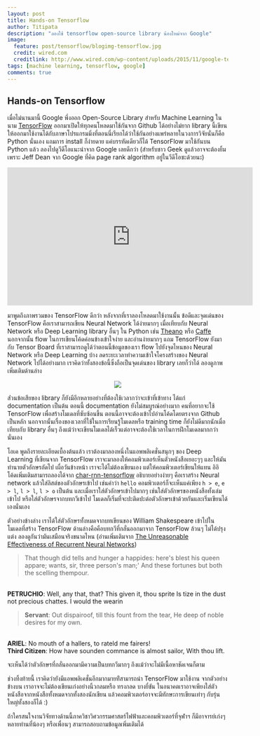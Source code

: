 ```yaml
---
layout: post
title: Hands-on Tensorflow
author: Titipata
description: "ลองใช้ tensorflow open-source library น้องใหม่จาก Google"
image:
  feature: post/tensorflow/blogimg-tensorflow.jpg
  credit: wired.com
  creditlink: http://www.wired.com/wp-content/uploads/2015/11/google-tensor-flow-logo-F-1200x630.jpg
tags: [machine learning, tensorflow, google]
comments: true
---
```


## Hands-on Tensorflow

เมื่อไม่นานมานี้ Google พึ่งออก Open-Source Library สำหรับ Machine Learning ในนาม [TensorFlow](https://www.tensorflow.org/) ออกมาเปิดให้ทุกคนโหลดมาใช้กันจาก Github ได้อย่างไม่ยาก library นี้เขียนให้ออกมาใช้งานได้กับภาษาโปรแกรมมิ่งที่ตอนนี่เรียกได้ว่าใช้กันอย่างแพร่หลายในวงการวิจัยนั่นก็คือ Python นั่นเอง แถมการ install ก็ง่ายดาย แค่บรรทัดเดียวก็ได้ TensorFlow มาใช้กันบน Python แล้ว ลองไปดูวีดีโอแนะนำจาก Google เลยดีกว่า (สำหรับชาว Geek ดูแล้วอาจจะต้องยิ้มเพราะ Jeff Dean จาก Google ที่คิด page rank algorithm อยู่ในวีดีโอซะด้วยนะ)

<iframe width="560" height="315" src="https://www.youtube.com/embed/oZikw5k_2FM" frameborder="0"> </iframe>

มาพูดถึงภาพรวมของ TensorFlow ดีกว่า หลังจากที่เราลองโหลดมาใช้งานนั้น ข้อดีและจุดเด่นของ TensorFlow คือเราสามารถเขียน Neural Network ได้ง่ายมากๆ เมื่อเทียบกับ Neural Network หรือ Deep Learning library อื่นๆ ใน Python เช่น [Theano](http://deeplearning.net/software/theano/) หรือ
[Caffe](http://caffe.berkeleyvision.org/) นอกจากนั้น flow ในการเขียนโค้ดค่อนข้างเข้าใจง่าย และอ่านง่ายมากๆ แถม TensorFlow ยังมากับ Tensor Board ที่เราสามารถดูได้ว่าตอนนี้ข้อมูลของเรา flow ไปยังจุดไหนของ Neural Network หรือ Deep Learning บ้าง ลดระยะเวลาทำความเข้าใจโครงสร้างของ Neural Network ไปได้อย่างมาก เราคิดว่าทั้งสองข้อนี้ซึ่งถือเป็นจุดเด่นของ library เลยก็ว่าได้ ลองดูภาพเพิ่มเติมด้านล่าง

<figure><center>
  <img src="http://1.bp.blogspot.com/-vDKYuCD8Gyg/Vj0B3BEQfXI/AAAAAAAAAyA/9tWmYUOxo0g/s1600/cifar10_2.gif" data-action="zoom"/>
</center></figure>

ส่่วนข้อเสียของ library ก็ยังมีอีกหลายอย่างที่ต้องใช้เวลากว่าจะเข้าที่เข้าทาง ได้แก่ documentation เป็นต้น ตอนนี้ documentation ยังไม่สมบูรณ์อย่างมาก คนที่อยากจะใช้ TensorFlow เพื่อสร้างโมเดลที่ซับซ้อนขึ้น ตอนนี้อาจจะต้องเข้าไปอ่านโค้ดโดยตรงจาก Github เป็นหลัก นอกจากนั้นเรื่องของเวลาที่ใช้ในการเรียนรู้โมเดลหรือ training time ก็ยังไม่ดีมากนักเมื่อเทียบกับ library อื่นๆ ถึงแม้ว่าจะเขียนโมเดลได้เร็วแต่อาจจะต้องใช้เวลาในการฝึกโมเดลมากกว่านั่นเอง


โอเค พูดถึงรายละเอียดเบื้องต้นแล้ว เราต้องมาลองหนึ่งในแอพพลิเคชั่นสนุกๆ ของ Deep Learning ที่เขียนจาก TensorFlow เราจะมาลองให้คอมพิวเตอร์เห็นตัวหนังสือเยอะๆๆ และให้มันทำนายตัวอักษรถัดไป เผื่อวันข้างหน้า เราจะได้ไม่ต้องเขียนเอง แต่ให้คอมพิวเตอร์เขียนให้แทน อิอิ โค้ดเพิ่มเติมสามารถลองได้จาก [char-rnn-tensorflow](https://github.com/sherjilozair/char-rnn-tensorflow) อธิบายอย่างง่ายๆ คือเราสร้าง Neural network แล้วใส่ลิสต์ของตัวอักษรเข้าไป เช่นคำว่า `hello` คอมพิวเตอร์ก็จะเห็นแค่เพียง `h > e`, `e > l`, `l > l`, `l > o` เป็นต้น และเมื่อเราใส่ตัวอักษรเข้าไปมากๆ เช่นใส่ตัวอักษรของหนังสือทั้งเล่มเข้าไป หรือใส่ตัวอักษรจากบทกวีเข้าไป โมเดลก็เริ่มที่จะปะติดปะต่อตัวอักษรเข้าด้วยกันและเริ่มเขียนได้เองนั่นเอง

ตัวอย่างข้างล่าง เราได้ใส่ตัวอักษรทั้งหมดจากบทเขียนของ William Shakespeare เข้าไปในโมเดลที่สร้าง TensorFlow ด้านล่างคือคือบทกวีที่กลั่นออกมาจาก TensorFlow ล้วนๆ ไม่ได้ปรุงแต่ง ลองดูกันว่ามันเสมือนจริงขนาดไหน (อ่านเพิ่มเติมจาก [The Unreasonable Effectiveness of Recurrent Neural Networks](http://karpathy.github.io/2015/05/21/rnn-effectiveness/))

> That though did tells and hunger a happides: here's
blest his queen appare; wants, sir, three person's man;'
And these fortunes but both the scelling thempour.
<br>
<b>PETRUCHIO</b>: Well, any that, that? This given it, thou sprite
Is tize in the dust not precious chattes.
I would the wearin

> <b>Servant</b>: Out dispairoof, till this fount from the tear,
He deep of noble desires for my own.
<br>
<b>ARIEL</b>: No mouth of a hallers, to rateld me fairers!
<br>
<b>Third Citizen</b>: How have sounden commance is almost sailor,
With thou lift.

จะเห็นได้ว่าตัวอักษรที่กลั่นออกมามีความเป็นบทกวีมากๆ ถึงแม้ว่าจะไม่มีเนื้อหาชัดเจนก็ตาม

ช่วงทิ้งท้ายนี้ เราคิดว่ายังมีแอพพลิเคชั่นอีกมากมายท่ีสามารถนำ TensorFlow มาใช้งาน จากตัวอย่างข้างบน เราอาจจะไม่ต้องเขียนเก่งอย่างนิ้วกลมหรือ ทรงกลด บางยี่ขัน ในอนาคตเราอาจเพียงใส่ตัวหนังสือจากหนังสือทั้งหมดจากทั้งสองนักเขียน แล้วคอมพิวเตอร์อาจจะมีทักษะการเขียนเท่าๆ กับรุ่นใหญ่ทั้งสองก็ได้ :)

ถ้าใครสนใจงานวิจัยทางด้านนี้ภาควิชาวิศวกรรมศาสตร์ไฟฟ้าและคอมพิวเตอร์ที่จุฬาฯ ก็มีอาจารย์เก่งๆ หลายท่านที่น้องๆ หรือเพื่อนๆ สามารถสอบถามข้อมูลเพิ่มเติมได้
